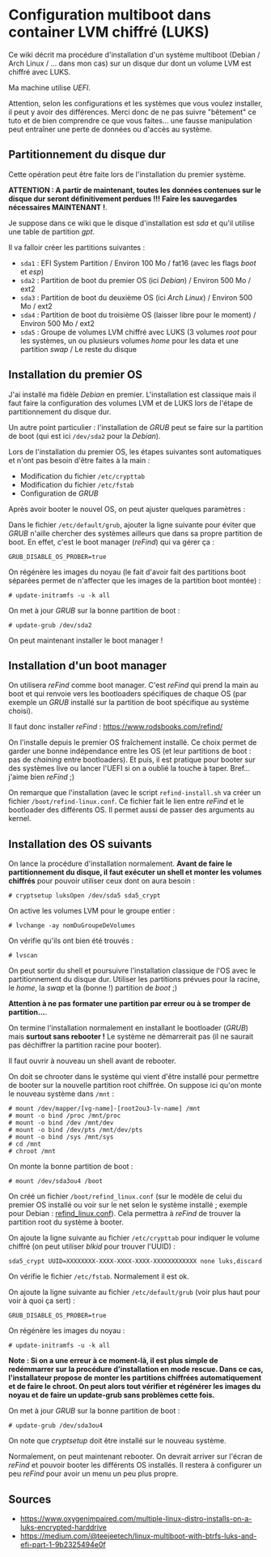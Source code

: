 Configuration multiboot dans container LVM chiffré (LUKS)
=========================================================

Ce wiki décrit ma procédure d'installation d'un système multiboot (Debian / Arch Linux / ... dans mon cas) sur un disque dur dont un volume LVM est chiffré avec LUKS.

Ma machine utilise *UEFI*.

Attention, selon les configurations et les systèmes que vous voulez installer, il peut y avoir des différences. Merci donc de ne pas suivre "bêtement" ce tuto et de bien comprendre ce que vous faites... une fausse manipulation peut entraîner une perte de données ou d'accès au système.

## Partitionnement du disque dur
Cette opération peut être faite lors de l'installation du premier système.

**ATTENTION : A partir de maintenant, toutes les données contenues sur le disque dur seront définitivement perdues !!! Faire les sauvegardes nécessaires MAINTENANT !**.

Je suppose dans ce wiki que le disque d'installation est *sda* et qu'il utilise une table de partition *gpt*.

Il va falloir créer les partitions suivantes :
* `sda1` : EFI System Partition / Environ 100 Mo / fat16 (avec les flags *boot* et *esp*)
* `sda2` : Partition de boot du premier OS (ici *Debian*) / Environ 500 Mo / ext2
* `sda3` : Partition de boot du deuxième OS (ici *Arch Linux*) / Environ 500 Mo / ext2
* `sda4` : Partition de boot du troisième OS (laisser libre pour le moment) / Environ 500 Mo / ext2
* `sda5` : Groupe de volumes LVM chiffré avec LUKS (3 volumes *root* pour les systèmes, un ou plusieurs volumes *home* pour les data et une partition *swap* / Le reste du disque

## Installation du premier OS
J'ai installé ma fidèle *Debian* en premier. L'installation est classique mais il faut faire la configuration des volumes LVM et de LUKS lors de l'étape de partitionnement du disque dur.

Un autre point particulier : l'installation de *GRUB* peut se faire sur la partition de boot (qui est ici `/dev/sda2` pour la *Debian*).

Lors de l'installation du premier OS, les étapes suivantes sont automatiques et n'ont pas besoin d'être faites à la main :
* Modification du fichier `/etc/crypttab`
* Modification du fichier `/etc/fstab`
* Configuration de *GRUB*

Après avoir booter le nouvel OS, on peut ajuster quelques paramètres :

Dans le fichier `/etc/default/grub`, ajouter la ligne suivante pour éviter que *GRUB* n'aille chercher des systèmes ailleurs que dans sa propre partition de boot. En effet, c'est le boot manager (*reFind*) qui va gérer ça :
```
GRUB_DISABLE_OS_PROBER=true
```

On régénère les images du noyau (le fait d'avoir fait des partitions boot séparées permet de n'affecter que les images de la partition boot montée) :
```
# update-initramfs -u -k all
```

On met à jour *GRUB* sur la bonne partition de boot :
```
# update-grub /dev/sda2
```

On peut maintenant installer le boot manager !

## Installation d'un boot manager
On utilisera *reFind* comme boot manager. C'est *reFind* qui prend la main au boot et qui renvoie vers les bootloaders spécifiques de chaque OS (par exemple un *GRUB* installé sur la partition de boot spécifique au système choisi).

Il faut donc installer *reFind* : https://www.rodsbooks.com/refind/

On l'installe depuis le premier OS fraîchement installé. Ce choix permet de garder une bonne indépendance entre les OS (et leur partitions de boot : pas de *chaining* entre bootloaders). Et puis, il est pratique pour booter sur des systèmes live ou lancer l'UEFI si on a oublié la touche à taper. Bref... j'aime bien *reFind* ;)

On remarque que l'installation (avec le script `refind-install.sh` va créer un fichier `/boot/refind-linux.conf`. Ce fichier fait le lien entre *reFind* et le bootloader des différents OS. Il permet aussi de passer des arguments au kernel.

## Installation des OS suivants
On lance la procédure d'installation normalement. **Avant de faire le partitionnement du disque, il faut exécuter un shell et monter les volumes chiffrés** pour pouvoir utiliser ceux dont on aura besoin :
```
# cryptsetup luksOpen /dev/sda5 sda5_crypt
```

On active les volumes LVM pour le groupe entier :
```
# lvchange -ay nomDuGroupeDeVolumes
```

On vérifie qu'ils ont bien été trouvés :
```
# lvscan
```

On peut sortir du shell et poursuivre l'installation classique de l'OS avec le partitionnement du disque dur. Utiliser les partitions prévues pour la racine, le *home*, la *swap* et la (bonne !) partition de *boot* ;)

**Attention à ne pas formater une partition par erreur ou à se tromper de partition...**.

On termine l'installation normalement en installant le bootloader (*GRUB*) mais **surtout sans rebooter !** Le système ne démarrerait pas (il ne saurait pas déchiffrer la partition racine pour booter).

Il faut ouvrir à nouveau un shell avant de rebooter.

On doit se chrooter dans le système qui vient d'être installé pour permettre de booter sur la nouvelle partition root chiffrée. On suppose ici qu'on monte le nouveau système dans `/mnt` :
```
# mount /dev/mapper/[vg-name]-[root2ou3-lv-name] /mnt
# mount -o bind /proc /mnt/proc
# mount -o bind /dev /mnt/dev
# mount -o bind /dev/pts /mnt/dev/pts
# mount -o bind /sys /mnt/sys
# cd /mnt
# chroot /mnt
```

On monte la bonne partition de boot :
```
# mount /dev/sda3ou4 /boot
```

On créé un fichier `/boot/refind_linux.conf` (sur le modèle de celui du premier OS installé ou voir sur le net selon le système installé ; exemple pour Debian : [refind_linux.conf](./refind_linux.conf)). Cela permettra à *reFind* de trouver la partition root du système à booter.

On ajoute la ligne suivante au fichier `/etc/crypttab` pour indiquer le volume chiffré (on peut utiliser *blkid* pour trouver l'UUID) :
```
sda5_crypt UUID=XXXXXXXX-XXXX-XXXX-XXXX-XXXXXXXXXXXX none luks,discard
```

On vérifie le fichier `/etc/fstab`. Normalement il est ok.

On ajoute la ligne suivante au fichier `/etc/default/grub` (voir plus haut pour voir à quoi ça sert) :
```
GRUB_DISABLE_OS_PROBER=true
```

On régénère les images du noyau :
```
# update-initramfs -u -k all
```

**Note : Si on a une erreur à ce moment-là, il est plus simple de redémmarrer sur la procédure d'installation en mode rescue. Dans ce cas, l'installateur propose de monter les partitions chiffrées automatiquement et de faire le chroot. On peut alors tout vérifier et régénérer les images du noyau et de faire un update-grub sans problèmes cette fois.**

On met à jour *GRUB* sur la bonne partition de boot :
```
# update-grub /dev/sda3ou4
```

On note que *cryptsetup* doit être installé sur le nouveau système.

Normalement, on peut maintenant rebooter. On devrait arriver sur l'écran de *reFind* et pouvoir booter les différents OS installés. Il restera à configurer un peu *reFind* pour avoir un menu un peu plus propre.

## Sources
* https://www.oxygenimpaired.com/multiple-linux-distro-installs-on-a-luks-encrypted-harddrive
* https://medium.com/@teejeetech/linux-multiboot-with-btrfs-luks-and-efi-part-1-9b2325494e0f
